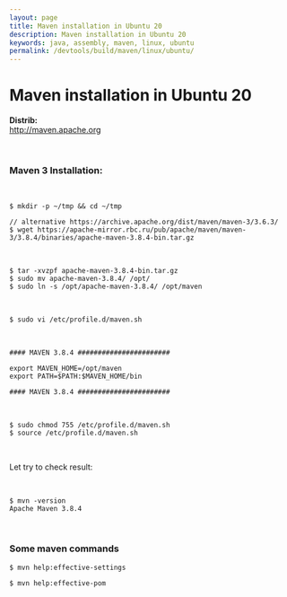 ```yaml
---
layout: page
title: Maven installation in Ubuntu 20
description: Maven installation in Ubuntu 20
keywords: java, assembly, maven, linux, ubuntu
permalink: /devtools/build/maven/linux/ubuntu/
---
```


# Maven installation in Ubuntu 20

<strong>Distrib:</strong><br/>
http://maven.apache.org

<br/>

### Maven 3 Installation:

<br/>

```
$ mkdir -p ~/tmp && cd ~/tmp

// alternative https://archive.apache.org/dist/maven/maven-3/3.6.3/
$ wget https://apache-mirror.rbc.ru/pub/apache/maven/maven-3/3.8.4/binaries/apache-maven-3.8.4-bin.tar.gz
```

<br/>

```
$ tar -xvzpf apache-maven-3.8.4-bin.tar.gz
$ sudo mv apache-maven-3.8.4/ /opt/
$ sudo ln -s /opt/apache-maven-3.8.4/ /opt/maven
```

<br/>

```
$ sudo vi /etc/profile.d/maven.sh
```

<br/>

```
#### MAVEN 3.8.4 #######################

export MAVEN_HOME=/opt/maven
export PATH=$PATH:$MAVEN_HOME/bin

#### MAVEN 3.8.4 #######################
```

<br/>

```
$ sudo chmod 755 /etc/profile.d/maven.sh
$ source /etc/profile.d/maven.sh
```

<br/>

Let try to check result:

<br/>

```
$ mvn -version
Apache Maven 3.8.4
```

<br/>

### Some maven commands

    $ mvn help:effective-settings

    $ mvn help:effective-pom

<!--

    $ mvn clean install

-->
